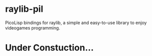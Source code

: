 # raylib-pil
PicoLisp bindings for raylib, a simple and easy-to-use library to enjoy videogames programming.

# Under Constuction...
